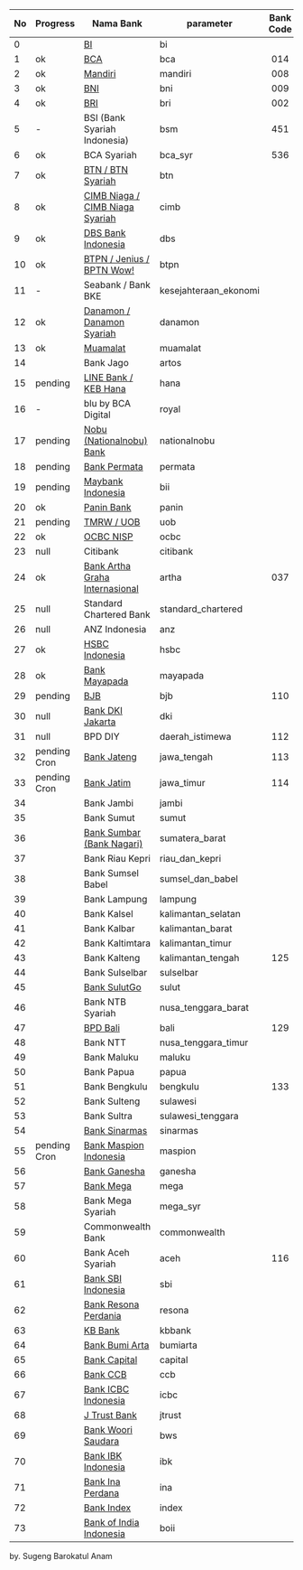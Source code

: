 |No|Progress|Nama Bank |parameter|Bank Code|SWIFT|
|---|---|---|---|:---:|:---:|
|0||[BI](https://www.bi.go.id/id/statistik/informasi-kurs/transaksi-bi/default.aspx)|bi|||
|1|ok |[BCA](https://www.bca.co.id/id/informasi/kurs)	|bca|014|[CENAIDJA](https://swift.cpalytics.workers.dev/ID/CENAIDJA)|
|2|ok |[Mandiri](https://www.bankmandiri.co.id/en/kurs)	|mandiri|008|[BMRIIDJA](https://swift.cpalytics.workers.dev/ID/BMRIIDJA)|
|3|ok |[BNI](https://www.bni.co.id/id-id/beranda/informasi-valas)	|bni|009|[BNINIDJA](https://swift.cpalytics.workers.dev/ID/BNINIDJA)|
|4|ok |[BRI](https://bri.co.id/kurs-detail)	|bri|002|[BRINIDJA](https://swift.cpalytics.workers.dev/ID/BRINIDJA)|
|5|- |BSI (Bank Syariah Indonesia)	|bsm|451|[BSMDIDJA](https://swift.cpalytics.workers.dev/ID/BSMDIDJA)|
|6|ok |BCA Syariah	|bca_syr|536||
|7|ok |[BTN / BTN Syariah](https://www.btn.co.id/id-ID/Simulation)	|btn||[BTANIDJA](https://swift.cpalytics.workers.dev/ID/BTANIDJA)|
|8|ok |[CIMB Niaga / CIMB Niaga Syariah](https://www.cimbniaga.co.id/id/personal/treasury/kurs-valas)	|cimb||[BNIAIDJA](https://swift.cpalytics.workers.dev/ID/BNIAIDJA)|
|9|ok |[DBS Bank Indonesia](https://www.dbs.id/id/treasures-id/forex.page)	|dbs|||
|10|ok |[BTPN / Jenius / BPTN Wow!](https://www.btpn.com/id/prime-lending-rate/kurs)	|btpn||[TAPEIDJ1](https://swift.cpalytics.workers.dev/ID/TAPEIDJ1)|
|11|- |Seabank / Bank BKE	|kesejahteraan_ekonomi|||
|12|ok |[Danamon / Danamon Syariah](https://www.danamon.co.id/id/Kurs-Details)	|danamon||[BDINIDJA](https://swift.cpalytics.workers.dev/ID/BDINIDJA)|
|13|ok |[Muamalat](https://www.bankmuamalat.co.id/index.php/kurs)	|muamalat||[MUAMIDJ1](https://swift.cpalytics.workers.dev/ID/MUAMIDJ1)|
|14||Bank Jago	|artos|||
|15|pending |[LINE Bank / KEB Hana](https://myhana.co.id/gibPT/intn/rate/exchange/index)	|hana||[HNBNIDJA](https://swift.cpalytics.workers.dev/ID/HNBNIDJA)|
|16|- |blu by BCA Digital	|royal|||
|17|pending |[Nobu (Nationalnobu) Bank](https://nobubank.com/id/kurs-nobu-bank/)	|nationalnobu||[NOBUIDJA](https://swift.cpalytics.workers.dev/ID/NOBUIDJA)|
|18|pending |[Bank Permata](https://www.permatabank.com/en/kurs/nilai-tukar-mata-uang)	|permata||[BBBAIDJA](https://swift.cpalytics.workers.dev/ID/BBBAIDJA)|
|19|pending |[Maybank Indonesia](https://www.maybank.co.id/Business/forexrate)	|bii|||
|20|ok |[Panin Bank](https://www.panin.co.id/id/kurs)	|panin|||
|21|pending |[TMRW / UOB](https://www.uob.co.id/wealthbanking/kurs.page)	|uob||[BBIJIDJA](https://swift.cpalytics.workers.dev/ID/BBIJIDJA)|
|22|ok |[OCBC NISP](https://www.ocbc.id/id/nilai-tukar-mata-uang-asing)	|ocbc||[NISPIDJA](https://swift.cpalytics.workers.dev/ID/NISPIDJA)|
|23|null |Citibank	|citibank|||
|24|ok |[Bank Artha Graha Internasional](https://www.arthagraha.com/)	|artha|037||
|25|null |Standard Chartered Bank	|standard_chartered||[SCBLIDJ](https://swift.cpalytics.workers.dev/ID/SCBLIDJ)|
|26|null |ANZ Indonesia	|anz|||
|27|ok |[HSBC Indonesia](https://www.hsbc.co.id/1/2/id/personal/foreign-exchange/real-time-fx-rates)	|hsbc|||
|28|ok |[Bank Mayapada](https://www.bankmayapada.com/biaya-tarif/info-kurs)	|mayapada||[MAYAIDJA](https://swift.cpalytics.workers.dev/ID/MAYAIDJA)|
|29|pending |[BJB](https://www.bankbjb.co.id/page/daftar-kurs)	|bjb|110|[PDJBIDJA](https://swift.cpalytics.workers.dev/ID/PDJBIDJA)|
|30|null |[Bank DKI Jakarta](https://website-api.bankdki.co.id/api/v1/kurs)	|dki|||
|31|null |BPD DIY	|daerah_istimewa|112||
|32|pending Cron |[Bank Jateng](https://www.bankjateng.co.id/)	|jawa_tengah|113|[PDJGIDJA](https://swift.cpalytics.workers.dev/ID/PDJGIDJA)|
|33|pending Cron |[Bank Jatim](https://www.bankjatim.co.id/id/suku-bunga/kurs)	|jawa_timur|114|[BJTMIDJA](https://swift.cpalytics.workers.dev/ID/BJTMIDJA)|
|34||Bank Jambi	|jambi|||
|35||Bank Sumut	|sumut||[PDSUIDSA](https://swift.cpalytics.workers.dev/ID/PDSUIDSA)|
|36||[Bank Sumbar (Bank Nagari)](https://www.banknagari.co.id/kurs?page=eVOZpV9D5cB1HMIMc0xJow%3D%3D)	|sumatera_barat||[PDSBIDSP](https://swift.cpalytics.workers.dev/ID/PDSBIDSP)|
|37||Bank Riau Kepri	|riau_dan_kepri||[PDRIIDJA](https://swift.cpalytics.workers.dev/ID/PDRIIDJA)|
|38||Bank Sumsel Babel	|sumsel_dan_babel||[BSSPIDSP](https://swift.cpalytics.workers.dev/ID/BSSPIDSP)|
|39||Bank Lampung	|lampung|||
|40||Bank Kalsel	|kalimantan_selatan|||
|41||Bank Kalbar	|kalimantan_barat|||
|42||Bank Kaltimtara	|kalimantan_timur||[PDKTIDJA](https://swift.cpalytics.workers.dev/ID/PDKTIDJA)|
|43||Bank Kalteng	|kalimantan_tengah|125||
|44||Bank Sulselbar	|sulselbar|||
|45||[Bank SulutGo](https://www.banksulutgo.co.id/matauang)	|sulut|||
|46||Bank NTB Syariah	|nusa_tenggara_barat|||
|47||[BPD Bali](https://www.bpdbali.co.id/kurs)	|bali|129|[ABALIDBS](https://swift.cpalytics.workers.dev/ID/ABALIDBS)|
|48||Bank NTT	|nusa_tenggara_timur|||
|49||Bank Maluku	|maluku|||
|50||Bank Papua	|papua|||
|51||Bank Bengkulu	|bengkulu|133||
|52||Bank Sulteng	|sulawesi|||
|53||Bank Sultra	|sulawesi_tenggara|||
|54||[Bank Sinarmas](https://www.banksinarmas.com/id/kurs)	|sinarmas||[SBJKIDJA](https://swift.cpalytics.workers.dev/ID/SBJKIDJA)|
|55|pending Cron |[Bank Maspion Indonesia](https://www.bankmaspion.co.id/exchange-rates)	|maspion||[MASDIDJS](https://swift.cpalytics.workers.dev/ID/MASDIDJS)|
|56||[Bank Ganesha](https://www.bankganesha.co.id/)	|ganesha|||
|57||[Bank Mega](https://bankmega.com/id/bisnis/treasury)	|mega|||
|58||Bank Mega Syariah	|mega_syr||[BMSIIDJA](https://swift.cpalytics.workers.dev/ID/BMSIIDJA)|
|59||Commonwealth Bank	|commonwealth|||
|60||Bank Aceh Syariah	|aceh|116||
|61||[Bank SBI Indonesia](https://sbiindo.com/exchange_rate) |sbi||[SBIDIDJA](https://swift.cpalytics.workers.dev/ID/SBIDIDJA)|
|62||[Bank Resona Perdania](https://www.perdania.co.id/) |resona||[BPIAIDJA](https://swift.cpalytics.workers.dev/ID/BPIAIDJA)|
|63||[KB Bank](https://kbbank.co.id/currency-info)|kbbank|||
|64||[Bank Bumi Arta](https://www.bankbba.co.id/bumiarta/id/kurs/index) |bumiarta|||
|65||[Bank Capital](https://www.bankcapital.co.id/id)|capital|||
|66||[Bank CCB](https://idn.ccb.com/) |ccb|||
|67||[Bank ICBC Indonesia](https://papi.icbc.com.cn/exchanges/foreign?zone=indonesia)|icbc|||
|68||[J Trust Bank](https://www.jtrustbank.co.id/id/kurs_jtrust)|jtrust|||
|69||[Bank Woori Saudara](https://www.bankwoorisaudara.com/) |bws|||
|70||[Bank IBK Indonesia](https://www.ibk.co.id/index)|ibk|||
|71||[Bank Ina Perdana](https://bankina.co.id/id/valas/)|ina|||
|72||[Bank Index](https://www.bankindex.co.id/)|index|||
|73||[Bank of India Indonesia](https://boiindonesia.co.id/)|boii|||

by. Sugeng Barokatul Anam
